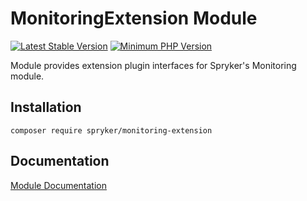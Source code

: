 # MonitoringExtension Module
[![Latest Stable Version](https://poser.pugx.org/spryker/monitoring-extension/v/stable.svg)](https://packagist.org/packages/spryker/monitoring-extension)
[![Minimum PHP Version](https://img.shields.io/badge/php-%3E%3D%207.4-8892BF.svg)](https://php.net/)

Module provides extension plugin interfaces for Spryker's Monitoring module.

## Installation

```
composer require spryker/monitoring-extension
```

## Documentation

[Module Documentation](https://academy.spryker.com/developing_with_spryker/module_guide/modules.html)
